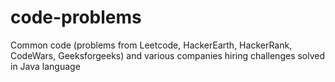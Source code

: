 # code-problems
Common code (problems from Leetcode, HackerEarth, HackerRank, CodeWars, Geeksforgeeks) and various companies hiring challenges solved in Java language
